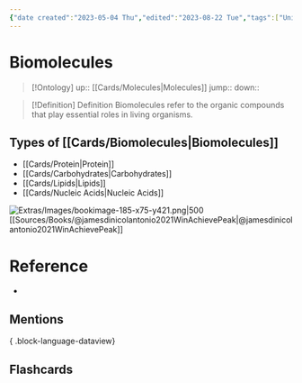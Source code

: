 ```yaml
---
{"date created":"2023-05-04 Thu","edited":"2023-08-22 Tue","tags":["Uni/LFS112"],"dg-publish":true,"permalink":"/cards/biomolecules/","dgPassFrontmatter":true}
---
```


# Biomolecules

> [!Ontology]
> up:: [[Cards/Molecules\|Molecules]]
> jump::
> down:: 

> [!Definition] Definition
> Biomolecules refer to the organic compounds that play essential roles in living organisms.

## Types of [[Cards/Biomolecules\|Biomolecules]]

- [[Cards/Protein\|Protein]]
- [[Cards/Carbohydrates\|Carbohydrates]]
- [[Cards/Lipids\|Lipids]]
- [[Cards/Nucleic Acids\|Nucleic Acids]]

![Extras/Images/bookimage-185-x75-y421.png|500](/img/user/Extras/Images/bookimage-185-x75-y421.png)
[[Sources/Books/@jamesdinicolantonio2021WinAchievePeak\|@jamesdinicolantonio2021WinAchievePeak]]

# Reference

- 

## Mentions


{ .block-language-dataview}

## Flashcards